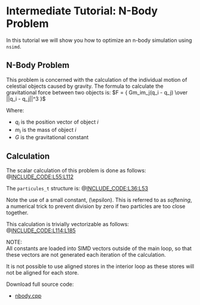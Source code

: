 <!--

Copyright (c) 2019 Agenium Scale

Permission is hereby granted, free of charge, to any person obtaining a copy
of this software and associated documentation files (the "Software"), to deal
in the Software without restriction, including without limitation the rights
to use, copy, modify, merge, publish, distribute, sublicense, and/or sell
copies of the Software, and to permit persons to whom the Software is
furnished to do so, subject to the following conditions:

The above copyright notice and this permission notice shall be included in all
copies or substantial portions of the Software.

THE SOFTWARE IS PROVIDED "AS IS", WITHOUT WARRANTY OF ANY KIND, EXPRESS OR
IMPLIED, INCLUDING BUT NOT LIMITED TO THE WARRANTIES OF MERCHANTABILITY,
FITNESS FOR A PARTICULAR PURPOSE AND NONINFRINGEMENT. IN NO EVENT SHALL THE
AUTHORS OR COPYRIGHT HOLDERS BE LIABLE FOR ANY CLAIM, DAMAGES OR OTHER
LIABILITY, WHETHER IN AN ACTION OF CONTRACT, TORT OR OTHERWISE, ARISING FROM,
OUT OF OR IN CONNECTION WITH THE SOFTWARE OR THE USE OR OTHER DEALINGS IN THE
SOFTWARE.

-->

# Intermediate Tutorial: N-Body Problem

In this tutorial we will show you how to optimize an n-body simulation using
`nsimd`.


## N-Body Problem

This problem is concerned with the calculation of the individual motion of
celestial objects caused by gravity. The formula to calculate the gravitational
force between two objects is:
$F = { Gm_im_j(q_i - q_j) \over ||q_i - q_j||^3 }$

Where:
- $q_i$ is the position vector of object $i$
- $m_i$ is the mass of object $i$
- $G$ is the gravitational constant

## Calculation

The scalar calculation of this problem is done as follows:
@[INCLUDE_CODE:L55:L112](../src/nbody.cpp)

The `particules_t` structure is:
@[INCLUDE_CODE:L36:L53](../src/nbody.cpp)

Note the use of a small constant, \(\epsilon\). This is referred to as
*softening*, a numerical trick to prevent division by zero if two particles are
too close together.

This calculation is trivially vectorizable as follows:
@[INCLUDE_CODE:L114:L185](../src/nbody.cpp)

NOTE:  
All constants are loaded into SIMD vectors outside of the main loop, so that
these vectors are not generated each iteration of the calculation.

It is not possible to use aligned stores in the interior loop as these stores
will not be aligned for each store.

Download full source code:
- [nbody.cpp](../src/nbody.cpp)

<!-- Add bench and explanations like in the original bsimd tutorial  -->
